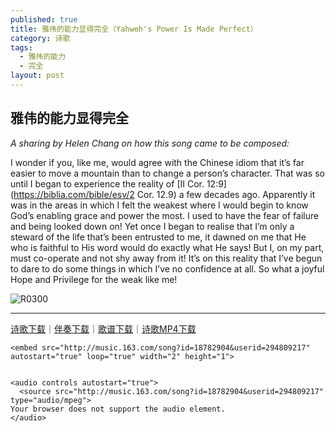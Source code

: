 ```yaml
---
published: true
title: 雅伟的能力显得完全（Yahweh's Power Is Made Perfect）
category: 诗歌
tags:
  - 雅伟的能力
  - 完全
layout: post
---
```


## 雅伟的能力显得完全

*A sharing by Helen Chang on how this song came to be composed:*

I wonder if you, like me, would agree with the Chinese idiom that it’s far easier to move a mountain than to change a person’s character. That was so until I began to experience the reality of [II Cor. 12:9](https://biblia.com/bible/esv/2 Cor. 12.9) a few decades ago. Apparently it was in the areas in which I felt the weakest where I would begin to know God’s enabling grace and power the most. I used to have the fear of failure and being looked down on! Yet once I began to realise that I’m only a steward of the life that’s been entrusted to me, it dawned on me that He who is faithful to His word would do exactly what He says! But I, on my part, must co-operate and not shy away from it! It’s on this reality that I’ve begun to dare to do some things in which I’ve no confidence at all. So what a joyful Hope and Privilege for the weak like me!


![R0300](http://christiandiscipleschurch.org/sites/default/files/music/sheet/R0510.png)



---

[诗歌下载](http://christiandiscipleschurch.org/sites/default/files/music/mp3/D0510.mp3)｜[伴奏下载](http://christiandiscipleschurch.org/sites/default/files/music/mp3/D0510i.mp3)｜[歌谱下载](http://christiandiscipleschurch.org/sites/default/files/music/pdf/D0510.pdf)｜[诗歌MP4下载](http://christiandiscipleschurch.org/sites/default/files/music/mp4/D0510.mp4)


```
<embed src="http://music.163.com/song?id=18782904&userid=294809217" autostart="true" loop="true" width="2" height="1">


<audio controls autostart="true">
  <source src="http://music.163.com/song?id=18782904&userid=294809217" type="audio/mpeg">
Your browser does not support the audio element.
</audio>
```

